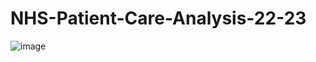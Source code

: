 # NHS-Patient-Care-Analysis-22-23

![image](https://github.com/user-attachments/assets/43ade539-70ce-45e8-b606-ee83da1349a9)

